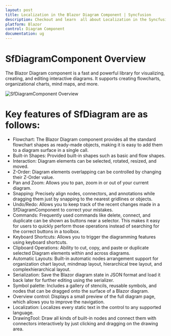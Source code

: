 ```yaml
---
layout: post
title: Localization in the Blazor Diagram Component | Syncfusion
description: Checkout and learn  all about Localization in the Syncfusion Blazor Diagram component and much more.
platform: Blazor
control: Diagram Component
documentation: ug
---
```


# SfDiagramComponent Overview
 The Blazor Diagram component is a fast and powerful library for visualizing, creating, and editing interactive diagrams. It supports creating flowcharts, organizational charts, mind maps, and more.

 ![SfDiagramComponent Overview](../images/flowchart.png)

# Key features of SfDiagram are as follows:

* Flowchart: The Blazor Diagram component provides all the standard flowchart shapes as ready-made objects, making it is easy to add them to a diagram surface in a single call.
* Built-in Shapes: Provided built-in shapes such as basic and flow shapes.
* Interaction: Diagram elements can be selected, rotated, resized, and moved.
* Z-Order: Diagram elements overlapping can be controlled by changing their Z-Order value.
* Pan and Zoom: Allows you to pan, zoom in or out of your current diagram.
* Snapping: Precisely align nodes, connectors, and annotations while dragging them just by snapping to the nearest gridlines or objects.
* Undo/Redo: Allows you to keep track of the recent changes made in a SfDiagramComponent to correct your mistakes.
* Commands: Frequently used commands like delete, connect, and duplicate can be shown as buttons near a selector. This makes it easy for users to quickly perform those operations instead of searching for the correct buttons in a toolbox.
* Keyboard Shortcuts: Allows you to trigger the diagramming features using keyboard shortcuts.
* Clipboard Operations: Ability to cut, copy, and paste or duplicate selected Diagram elements within and across diagrams.
* Automatic Layouts: Built-in automatic nodes arrangement support for organization chart layout, mindmap layout, hierarchical tree layout, and complexhierarchical layout.
* Serialization: Save the Blazor diagram state in JSON format and load it back later for further editing using the serializer.
* Symbol palette: Includes a gallery of stencils, reusable symbols, and nodes that can be dragged onto the surface of a Blazor diagram.
* Overview control: Displays a small preview of the full diagram page, which allows you to improve the navigation.
* Localization: Localizes every static text in the control to any supported language.
* DrawingTool: Draw all kinds of built-in nodes and connect them with connectors interactively by just clicking and dragging on the drawing area.